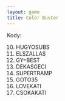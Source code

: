 ```yaml
---
layout: game
title: Color Buster
---
```


Kody:

10. HUGYOSUBS
15. ELSZALLAS
20. GY=BEST
25. DEKASGECI
30. SUPERTRAMP
35. GOTO35
40. LOVEKATI
45. CSOKAKATI
